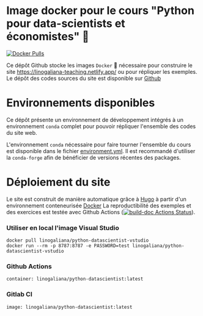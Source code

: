 # Image docker pour le cours "Python pour data-scientists et économistes" :snake:

[![Docker Pulls](https://img.shields.io/docker/pulls/linogaliana/python-datascientist)](https://hub.docker.com/repository/docker/linogaliana/python-datascientist/general)

Ce dépôt Github stocke les images `Docker` 🐳 nécessaire pour construire le site
<https://linogaliana-teaching.netlify.app/> ou pour répliquer les exemples. 
Le dépôt des codes sources du site est disponible sur
[Github](https://github.com/linogaliana/python-datascientist)

# Environnements disponibles

Ce dépôt présente un environnement de développement intégrés à un environnement `conda` complet pour pouvoir répliquer l'ensemble des codes du site web.


L'environnement `conda` nécessaire pour faire tourner l'ensemble du
cours est disponible dans le fichier [environment.yml](environment.yml). 
Il est recommandé d'utiliser la `conda-forge` afin de bénéficier de versions
récentes des packages. 


# Déploiement du site

Le site est construit de manière automatique grâce à [Hugo](https://gohugo.io/)
à partir d'un environnement conteneurisée [Docker](https://hub.docker.com/repository/docker/linogaliana/python-datascientist/general) 
La reproductibilité des exemples et des exercices est testée avec 
Github Actions ([![build-doc Actions Status](https://github.com/InseeFrLab/utilitR/workflows/Docker%20Build%20and%20Website%20Deploy/badge.svg)](https://github.com/linogaliana/python-datascientist/actions)).



### Utiliser en local l'image Visual Studio

```shell
docker pull linogaliana/python-datascientist-vstudio
docker run --rm -p 8787:8787 -e PASSWORD=test linogaliana/python-datascientist-vstudio
```


### Github Actions

```
container: linogaliana/python-datascientist:latest
```

### Gitlab CI

```
image: linogaliana/python-datascientist:latest
```
